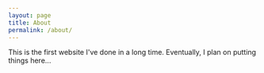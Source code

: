 ```yaml
---
layout: page
title: About
permalink: /about/
---
```

This is the first website I've done in a long time. Eventually, I plan on putting things here...
